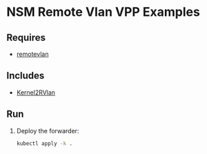 # NSM Remote Vlan VPP Examples

## Requires

- [remotevlan](../../remotevlan)

## Includes

- [Kernel2RVlan](../../use-cases/Kernel2RVlan)

## Run

1. Deploy the forwarder:

    ```bash
    kubectl apply -k .
    ```
